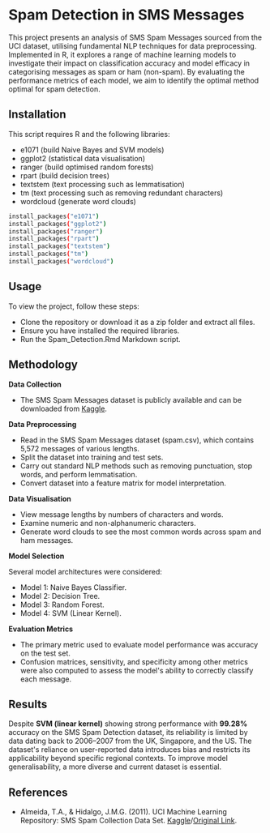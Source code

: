 # Spam Detection in SMS Messages

This project presents an analysis of SMS Spam Messages sourced from the UCI dataset, utilising fundamental NLP techniques for data preprocessing. Implemented in R, it explores a range of machine learning models to investigate their impact on classification accuracy and model efficacy in categorising messages as spam or ham (non-spam). By evaluating the performance metrics of each model, we aim to identify the optimal method optimal for spam detection.

## Installation

This script requires R and the following libraries:

- e1071 (build Naive Bayes and SVM models)
- ggplot2 (statistical data visualisation)
- ranger (build optimised random forests)
- rpart (build decision trees)
- textstem (text processing such as lemmatisation)
- tm (text processing such as removing redundant characters)
- wordcloud (generate word clouds)

```bash
install_packages("e1071")
install_packages("ggplot2")
install_packages("ranger") 
install_packages("rpart")
install_packages("textstem")
install_packages("tm") 
install_packages("wordcloud")
```

## Usage

To view the project, follow these steps:
- Clone the repository or download it as a zip folder and extract all files.
- Ensure you have installed the required libraries.
- Run the Spam_Detection.Rmd Markdown script.

## Methodology

**Data Collection**
- The SMS Spam Messages dataset is publicly available and can be downloaded from [Kaggle](https://www.kaggle.com/datasets/uciml/sms-spam-collection-dataset).

**Data Preprocessing**
   - Read in the SMS Spam Messages dataset (spam.csv), which contains 5,572 messages of various lengths.
   - Split the dataset into training and test sets.
   - Carry out standard NLP methods such as removing punctuation, stop words, and perform lemmatisation.
   - Convert dataset into a feature matrix for model interpretation.

**Data Visualisation**
   - View message lengths by numbers of characters and words.
   - Examine numeric and non-alphanumeric characters.
   - Generate word clouds to see the most common words across spam and ham messages.

**Model Selection**

Several model architectures were considered:
   - Model 1: Naive Bayes Classifier.
   - Model 2: Decision Tree.
   - Model 3: Random Forest.
   - Model 4: SVM (Linear Kernel).

**Evaluation Metrics**
   - The primary metric used to evaluate model performance was accuracy on the test set.
   - Confusion matrices, sensitivity, and specificity among other metrics were also computed to assess the model's ability to correctly classify each message.

## Results
Despite **SVM (linear kernel)** showing strong performance with **99.28%** accuracy on the SMS Spam Detection dataset, its reliability is limited by data dating back to 2006–2007 from the UK, Singapore, and the US. The dataset's reliance on user-reported data introduces bias and restricts its applicability beyond specific regional contexts. To improve model generalisability, a more diverse and current dataset is essential.

## References
- Almeida, T.A., & Hidalgo, J.M.G. (2011). UCI Machine Learning Repository: SMS Spam Collection Data Set. [Kaggle](https://www.kaggle.com/datasets/uciml/sms-spam-collection-dataset)/[Original Link](https://archive.ics.uci.edu/ml/datasets/SMS+Spam+Collection).
